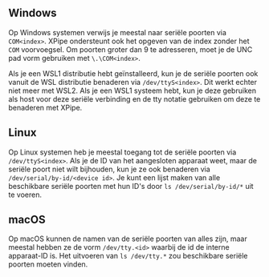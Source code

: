 ## Windows

Op Windows systemen verwijs je meestal naar seriële poorten via `COM<index>`.
XPipe ondersteunt ook het opgeven van de index zonder het `COM` voorvoegsel.
Om poorten groter dan 9 te adresseren, moet je de UNC pad vorm gebruiken met `\.\COM<index>`.

Als je een WSL1 distributie hebt geïnstalleerd, kun je de seriële poorten ook vanuit de WSL distributie benaderen via `/dev/ttyS<index>`.
Dit werkt echter niet meer met WSL2.
Als je een WSL1 systeem hebt, kun je deze gebruiken als host voor deze seriële verbinding en de tty notatie gebruiken om deze te benaderen met XPipe.

## Linux

Op Linux systemen heb je meestal toegang tot de seriële poorten via `/dev/ttyS<index>`.
Als je de ID van het aangesloten apparaat weet, maar de seriële poort niet wilt bijhouden, kun je ze ook benaderen via `/dev/serial/by-id/<device id>`.
Je kunt een lijst maken van alle beschikbare seriële poorten met hun ID's door `ls /dev/serial/by-id/*` uit te voeren.

## macOS

Op macOS kunnen de namen van de seriële poorten van alles zijn, maar meestal hebben ze de vorm `/dev/tty.<id>` waarbij de id de interne apparaat-ID is.
Het uitvoeren van `ls /dev/tty.*` zou beschikbare seriële poorten moeten vinden.

